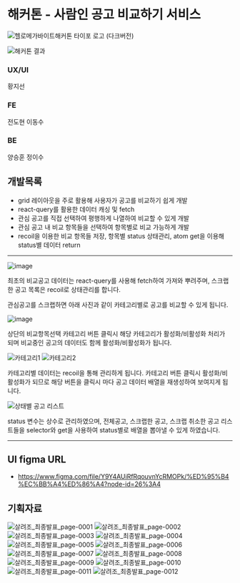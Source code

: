# 해커톤 - 사람인 공고 비교하기 서비스

![헬로메가바이트해커톤 타이포 로고 (다크버전)](https://user-images.githubusercontent.com/41669026/155953674-59da535d-0667-4423-baca-8625fdc1b3ff.png)

![해커톤 결과](https://user-images.githubusercontent.com/41669026/155930069-c67f54e2-6729-4415-9952-ddd854e9b3ef.png)

### UX/UI
황지선

### FE
전도현 이동수

### BE
양승훈 정이수


## 개발목록
- grid 레이아웃을 주로 활용해 사용자가 공고를 비교하기 쉽게 개발
- react-query를 활용한 데이터 캐싱 및 fetch
- 관심 공고를 직접 선택하여 평행하게 나열하여 비교할 수 있게 개발
- 관심 공고 내 비교 항목들을 선택하여 항목별로 비교 가능하게 개발
- recoil을 이용한 비교 항목들 저장, 항목별 status 상태관리, atom get을 이용해 status별 데이터 return
---
![image](https://user-images.githubusercontent.com/41669026/158429031-ccac52da-ea57-47e2-bb31-db3868c5b48f.png)

최초의 비교공고 데이터는 react-query를 사용해 fetch하여 가져와 뿌려주며, 스크랩한 공고 목록은 recoil로 상태관리를 합니다.

관심공고를 스크랩하면 아래 사진과 같이 카테고리별로 공고를 비교할 수 있게 됩니다.

![image](https://user-images.githubusercontent.com/41669026/158428736-031e1631-2335-4164-a7de-6d8508779a9c.png)

상단의 비교항목선택 카테고리 버튼 클릭시 해당 카테고리가 활성화/비활성화 처리가 되며 비교중인 공고의 데이터도 함께 활성화/비활성화가 됩니다. 

![카테고리1](https://user-images.githubusercontent.com/41669026/158430398-2c1aaad0-17b7-40f9-9b5c-9eea47d7701d.PNG)
![카테고리2](https://user-images.githubusercontent.com/41669026/158430400-45c3aa56-f349-42f8-9b9d-20b5f68e7da6.PNG)

카테고리별 데이터는 recoil을 통해 관리하게 됩니다. 카테고리 버튼 클릭시 활성화/비활성화가 되므로 해당 버튼을 클릭시 마다 
공고 데이터 배열을 재생성하여 보여지게 됩니다.

![상태별 공고 리스트](https://user-images.githubusercontent.com/41669026/158431441-e2cf50f6-ac99-4db2-91f9-918f72ed9c97.PNG)

status 변수는 상수로 관리하였으며, 전체공고, 스크랩한 공고, 스크랩 취소한 공고 리스트들을 selector와 get을 사용하여 status별로 배열을 뽑아낼 수 있게 하였습니다.


---

## UI figma URL
- https://www.figma.com/file/Y9Y4AUiRfRqouvnYcRMOPk/%ED%95%B4%EC%BB%A4%ED%86%A4?node-id=26%3A4

## 기획자료

![살려조_최종발표_page-0001](https://user-images.githubusercontent.com/41669026/155253354-0fced7dc-d3d4-4215-83f9-61ea9781019c.jpg)
![살려조_최종발표_page-0002](https://user-images.githubusercontent.com/41669026/155253386-87d72986-c77c-4487-843c-3bba3741cd6c.jpg)
![살려조_최종발표_page-0003](https://user-images.githubusercontent.com/41669026/155253383-3eb881ee-cf03-4953-b622-c76fc37abc7b.jpg)
![살려조_최종발표_page-0004](https://user-images.githubusercontent.com/41669026/155253392-792450f4-7b27-4177-a346-d6422bc88a02.jpg)
![살려조_최종발표_page-0005](https://user-images.githubusercontent.com/41669026/155253394-9925cd51-5536-4ee9-a419-44a4e8668ccc.jpg)
![살려조_최종발표_page-0006](https://user-images.githubusercontent.com/41669026/155253395-e91379e2-7034-48cc-be13-80a5130a7b40.jpg)
![살려조_최종발표_page-0007](https://user-images.githubusercontent.com/41669026/155253396-c447f164-a24e-4db1-b2ab-a726707a5406.jpg)
![살려조_최종발표_page-0008](https://user-images.githubusercontent.com/41669026/155253397-43b25d20-2620-4908-a8f5-c5af159f6a47.jpg)
![살려조_최종발표_page-0009](https://user-images.githubusercontent.com/41669026/155253399-bb5bb366-4c75-4a08-bafe-e538b4c037ff.jpg)
![살려조_최종발표_page-0010](https://user-images.githubusercontent.com/41669026/155253401-79a0dcac-f841-4422-8900-317293cc1e5f.jpg)
![살려조_최종발표_page-0011](https://user-images.githubusercontent.com/41669026/155253402-d99a0a6b-45d7-4b71-a009-273ded1fd917.jpg)
![살려조_최종발표_page-0012](https://user-images.githubusercontent.com/41669026/155253403-ce289c1a-9e36-4eca-a80a-6e010474d2dd.jpg)
